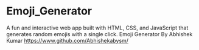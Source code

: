 # Emoji_Generator
A fun and interactive web app built with HTML, CSS, and JavaScript that generates random emojis with a single click.
Emoji Generator By Abhishek Kumar https://www.github.com/Abhishekabysm/
